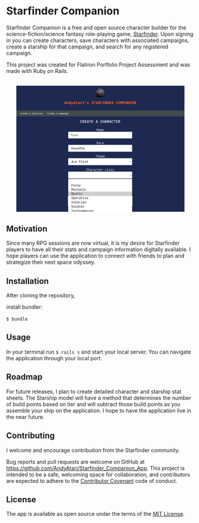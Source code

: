 # Starfinder Companion

Starfinder Companion is a free and open source character builder for the science-fiction/science fantasy role-playing game, [Starfinder](https://paizo.com/starfinder/). Upon signing in you can create characters, save characters with associated campaigns, create a starship for that campaign, and search for any registered campaign. 

This project was created for Flatiron Portfolio Project Assessment and was made with Ruby on Rails. <br><br>

<p align="center"><img src="public/2020-10-02%20(2).png" width="450"></p>

## Motivation 

Since many RPG sessions are now virtual, it is my desire for Starfinder players to have all their stats and campaign information digitally available. I hope players can use the application to connect with friends to plan and strategize their next space odyssey.   

## Installation

After cloning the repository, 

install bundler: 

```$ bundle```  


## Usage

In your terminal run ```$ rails s``` and start your local server. You can navigate the application through your local port. 


## Roadmap

For future releases, I plan to create detailed character and starship stat sheets. The Starship model will have a method that determines the number of build points based on tier and will subtract those build points as you assemble your ship on the application. I hope to have the application live in the near future. 

## Contributing 

I welcome and encourage contribution from the Starfinder community. 

Bug reports and pull requests are welcome on GitHub at https://github.com/AndyAtari/Starfinder_Companion_App. This project is intended to be a safe, welcoming space for collaboration, and contributors are expected to adhere to the [Contributor Covenant](https://www.contributor-covenant.org/) code of conduct.

## License

The app is available as open source under the terms of the [MIT License](https://opensource.org/licenses/MIT).

